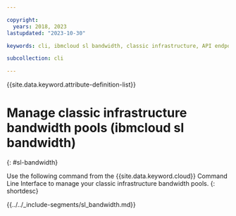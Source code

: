 ```yaml
---

copyright:
  years: 2018, 2023
lastupdated: "2023-10-30"

keywords: cli, ibmcloud sl bandwidth, classic infrastructure, API endpoints

subcollection: cli

---
```


{{site.data.keyword.attribute-definition-list}}

# Manage classic infrastructure bandwidth pools (ibmcloud sl bandwidth)
{: #sl-bandwidth}

Use the following command from the {{site.data.keyword.cloud}} Command Line Interface to manage your classic infrastructure bandwidth pools.
{: shortdesc}

{{../../_include-segments/sl_bandwidth.md}}

